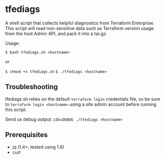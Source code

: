 # tfediags

A shell script that collects helpful diagnostics from Terraform Enterprise. This script will read non-sensitive data such as Terraform version usage from the host Admin API, and pack it into a tar.gz.

Usage:

`$ bash tfediags.sh <hostname>`

or

`$ chmod +x tfediags.sh`
`$ ./tfediags <hostname>`

## Troubleshooting

tfediags.sh relies on the default `terraform login` credentials file, so be sure to `terraform login <hostname>` using a site admin account before running this script.

Send us debug output: `LOG=DEBUG ./tfediags <hostname>`

## Prerequisites

- jq (1.4+, tested using 1.6)
- curl
